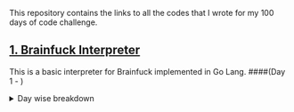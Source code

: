 This repository contains the links to all the codes that I wrote for my 100 days of code challenge. 

## [1. Brainfuck Interpreter](https://github.com/itsdennian/Brainfuck-Interpreter)
This is a basic interpreter for Brainfuck implemented in Go Lang.
####(Day 1 - )
<details>
<summary>Day wise breakdown</summary>
<b>Day 1</b>
<ul>
<li>Setup the project and figured out the logic</li>
<li>Figured out the best way to take input for my program is to use the "bufio" package of Go lang</li>
</ul>
</details>